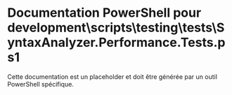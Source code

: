 # Documentation PowerShell pour development\scripts\testing\tests\SyntaxAnalyzer.Performance.Tests.ps1

Cette documentation est un placeholder et doit être générée par un outil PowerShell spécifique.
